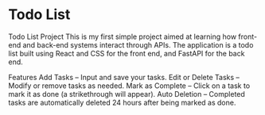 # Todo List
Todo List Project
This is my first simple project aimed at learning how front-end and back-end systems interact through APIs. The application is a todo list built using React and CSS for the front end, and FastAPI for the back end.

Features
Add Tasks – Input and save your tasks.
Edit or Delete Tasks – Modify or remove tasks as needed.
Mark as Complete – Click on a task to mark it as done (a strikethrough will appear).
Auto Deletion – Completed tasks are automatically deleted 24 hours after being marked as done.
